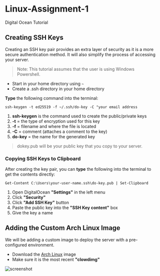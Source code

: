 # Linux-Assignment-1
Digital Ocean Tutorial

<h2>Creating SSH Keys </h2>

<p>Creating an SSH key pair provides an extra layer of security as it is a more secure authentication method. It will also simplify the process of accessing your server. </p>

>Note: This tutorial assumes that the user is using Windows Powershell.

- Start in your home directory using ```~```
- Create a .ssh directory in your home directory


**Type** the following command into the terminal: 

```ssh-keygen -t ed25519 -f ~/.ssh/do-key -C "your email address```

1. **ssh-keygen** is the command used to create the public/private keys
2. **-t** = the type of encryption used for this key
3. **-f** = filename and where the file is located
4. **-C** = comment (attaches a comment to the key)
5. **do-key** = the name for the generated key
>dokey.pub will be your public key that you copy to your server.

<h3> Copying SSH Keys to Clipboard</h3>

After creating the key pair, you can **type** the following into the terminal to get the contents directly:

```Get-Content C:\Users\your-user-name.ssh\do-key.pub | Set-Clipboard```

1. Open DigitalOcean **"Settings"** in the left menu
2. Click **"Security"**
3. Click **"Add SSH Key"** button
4. Paste the public key into the **"SSH Key content"** box 
5. Give the key a name

## Adding the Custom Arch Linux Image ##
We will be adding a custom image to deploy the server with a pre-configured environment. 
- Download the [Arch Linux](https://gitlab.archlinux.org/archlinux/arch-boxes/-/packages/) image
- Make sure it is the most recent **"clowdimg"**

![screenshot](https://cdn.discordapp.com/attachments/1194392650858643528/1287573588051886211/image.png?ex=66f209d9&is=66f0b859&hm=cb2b176201375b90e4282d9264ed4ea266d31ed6f336f5254757603403912978&)